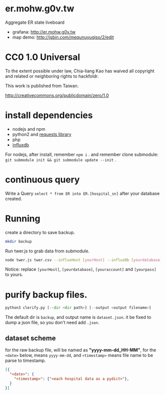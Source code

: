 er.mohw.g0v.tw
==============

Aggregate ER state liveboard

* grafana: http://er.mohw.g0v.tw
* map demo: http://jsbin.com/mequnuyuqiso/2/edit


# CC0 1.0 Universal

To the extent possible under law, Chia-liang Kao has waived all copyright
and related or neighboring rights to hackfoldr.

This work is published from Taiwan.

http://creativecommons.org/publicdomain/zero/1.0

# install dependencies

* nodejs and npm
* python2 and [requests library](http://docs.python-requests.org/en/latest/)
* php
* [influxdb](http://influxdb.com/docs/v0.8/introduction/installation.html)

For nodejs, after install, remember ```npm i``` .  and remember clone submodule: ```git submodule init && git submodule update --init``` .

# continuous query
Write a Query ```select * from ER into ER.[hospital_sn]``` after your database created.

# Running
create a directory to save backup.
```bash
mkdir backup
```
Run twer.js to grab data from submodule.
```bash
node twer.js twer.csv --influxHost [yourHost] --influxDb [yourdatabase] --influxUser [youraccount] --influxPass [yourpass] > temp && ./backup.sh
```
Notice:  replace `[yourHost]`, `[yourdatabase]`, `[youraccount]` and `[yourpass]` to yours.

# purify backup files.
```python
python3 clerify.py [--dir <dir path>] [--output <output filename>]
```
The default dir is `backup`, and output name is `dataset.json`.  it be fixed to dump a json file, so you don't need add `.json`.
## dataset scheme
for the raw backup file, will be named as **"yyyy-mm-dd_HH-MM"**, for the `<date>` below, means `yyyy-mm-dd`, and `<timestamp>` means file name to be parse to timestamp.
```json
[{
  "<date>": {
    "<timestamp>": {"<each hospital data as a pydict>"},
  }
}]
```
